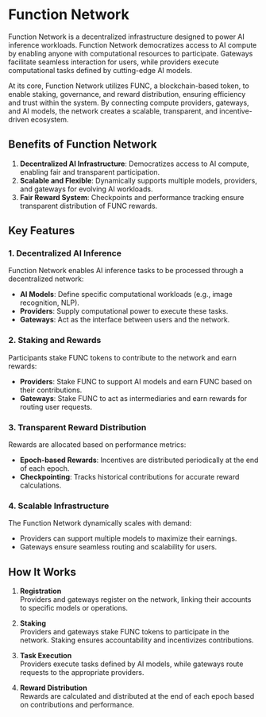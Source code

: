 # Function Network

Function Network is a decentralized infrastructure designed to power AI inference workloads. Function Network democratizes access to AI compute by enabling anyone with computational resources to participate. Gateways facilitate seamless interaction for users, while providers execute computational tasks defined by cutting-edge AI models.

At its core, Function Network utilizes FUNC, a blockchain-based token, to enable staking, governance, and reward distribution, ensuring efficiency and trust within the system. By connecting compute providers, gateways, and AI models, the network creates a scalable, transparent, and incentive-driven ecosystem.

## Benefits of Function Network

1. **Decentralized AI Infrastructure**: Democratizes access to AI compute, enabling fair and transparent participation.
2. **Scalable and Flexible**: Dynamically supports multiple models, providers, and gateways for evolving AI workloads.
3. **Fair Reward System**: Checkpoints and performance tracking ensure transparent distribution of FUNC rewards.
<!-- 4. **Community-driven Governance**: FUNC holders help shape the network's future. -->

## Key Features

### 1. **Decentralized AI Inference**

Function Network enables AI inference tasks to be processed through a decentralized network:

- **AI Models**: Define specific computational workloads (e.g., image recognition, NLP).
- **Providers**: Supply computational power to execute these tasks.
- **Gateways**: Act as the interface between users and the network.

### 2. **Staking and Rewards**

Participants stake FUNC tokens to contribute to the network and earn rewards:

- **Providers**: Stake FUNC to support AI models and earn FUNC based on their contributions.
- **Gateways**: Stake FUNC to act as intermediaries and earn rewards for routing user requests.

### 3. **Transparent Reward Distribution**

Rewards are allocated based on performance metrics:

- **Epoch-based Rewards**: Incentives are distributed periodically at the end of each epoch.
- **Checkpointing**: Tracks historical contributions for accurate reward calculations.

### 4. **Scalable Infrastructure**

The Function Network dynamically scales with demand:

- Providers can support multiple models to maximize their earnings.
- Gateways ensure seamless routing and scalability for users.

## How It Works

1. **Registration**  
   Providers and gateways register on the network, linking their accounts to specific models or operations.

2. **Staking**  
   Providers and gateways stake FUNC tokens to participate in the network. Staking ensures accountability and incentivizes contributions.

3. **Task Execution**  
   Providers execute tasks defined by AI models, while gateways route requests to the appropriate providers.

4. **Reward Distribution**  
   Rewards are calculated and distributed at the end of each epoch based on contributions and performance.
